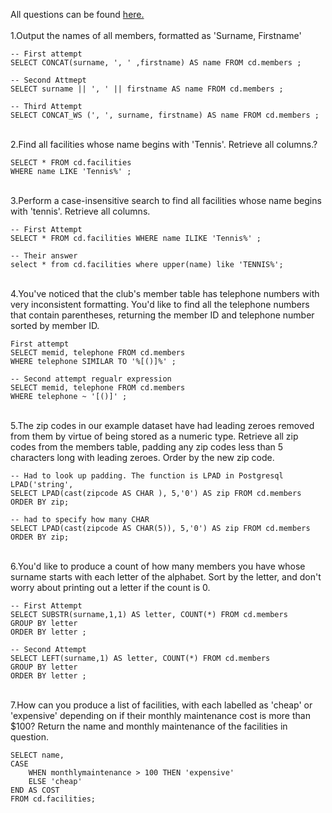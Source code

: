 All questions can be found [here.](https://pgexercises.com/questions/string/) <br>
\
1.Output the names of all members, formatted as 'Surname, Firstname'
```
-- First attempt
SELECT CONCAT(surname, ', ' ,firstname) AS name FROM cd.members ;

-- Second Attmept 
SELECT surname || ', ' || firstname AS name FROM cd.members ;

-- Third Attempt
SELECT CONCAT_WS (', ', surname, firstname) AS name FROM cd.members ;
```
\
2.Find all facilities whose name begins with 'Tennis'. Retrieve all columns.?
```
SELECT * FROM cd.facilities
WHERE name LIKE 'Tennis%' ;
```
\
3.Perform a case-insensitive search to find all facilities whose name begins with 'tennis'. Retrieve all columns.
```
-- First Attempt
SELECT * FROM cd.facilities WHERE name ILIKE 'Tennis%' ;

-- Their answer 
select * from cd.facilities where upper(name) like 'TENNIS%'; 
```
\
4.You've noticed that the club's member table has telephone numbers with very inconsistent formatting. You'd like to find all the telephone numbers that contain parentheses, returning the member ID and telephone number sorted by member ID.
```
First attempt
SELECT memid, telephone FROM cd.members
WHERE telephone SIMILAR TO '%[()]%' ;

-- Second attempt regualr expression
SELECT memid, telephone FROM cd.members
WHERE telephone ~ '[()]' ;

```
\
5.The zip codes in our example dataset have had leading zeroes removed from them by virtue of being stored as a numeric type. Retrieve all zip codes from the members table, padding any zip codes less than 5 characters long with leading zeroes. Order by the new zip code.
```
-- Had to look up padding. The function is LPAD in Postgresql LPAD('string',
SELECT LPAD(cast(zipcode AS CHAR ), 5,'0') AS zip FROM cd.members
ORDER BY zip;

-- had to specify how many CHAR
SELECT LPAD(cast(zipcode AS CHAR(5)), 5,'0') AS zip FROM cd.members
ORDER BY zip;
```
\
6.You'd like to produce a count of how many members you have whose surname starts with each letter of the alphabet. Sort by the letter, and don't worry about printing out a letter if the count is 0.
```
-- First Attempt
SELECT SUBSTR(surname,1,1) AS letter, COUNT(*) FROM cd.members
GROUP BY letter
ORDER BY letter ;

-- Second Attempt
SELECT LEFT(surname,1) AS letter, COUNT(*) FROM cd.members
GROUP BY letter
ORDER BY letter ;
```
\
7.How can you produce a list of facilities, with each labelled as 'cheap' or 'expensive' depending on if their monthly maintenance cost is more than $100? Return the name and monthly maintenance of the facilities in question.
```
SELECT name,
CASE
	WHEN monthlymaintenance > 100 THEN 'expensive'
	ELSE 'cheap'
END AS COST
FROM cd.facilities;
```
